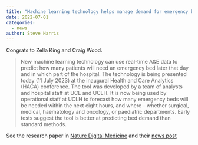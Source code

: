 ```yaml
---
title: "Machine learning technology helps manage demand for emergency beds across hospital"
date: 2022-07-01
categories:
  - news
author: Steve Harris
---
```

Congrats to Zella King and Craig Wood.

> New machine learning technology can use real-time A&E data to predict how many patients will need an emergency bed later that day and in which part of the hospital. The technology is being presented today (11 July 2023) at the inaugural Health and Care Analytics (HACA) conference. The tool was developed by a team of analysts and hospital staff at UCL and UCLH. It is now being used by operational staff at UCLH to forecast how many emergency beds will be needed within the next eight hours, and where - whether surgical, medical, haematology and oncology, or paediatric departments. Early tests suggest the tool is better at predicting bed demand than standard methods.

See the research paper in [Nature Digital Medicine](https://www.nature.com/articles/s41746-022-00649-y) and their [news post](https://communities.springernature.com/posts/towards-operational-intelligence-machine-learning-for-real-time-aggregated-prediction-of-hospital-admission-for-emergency-patients)
